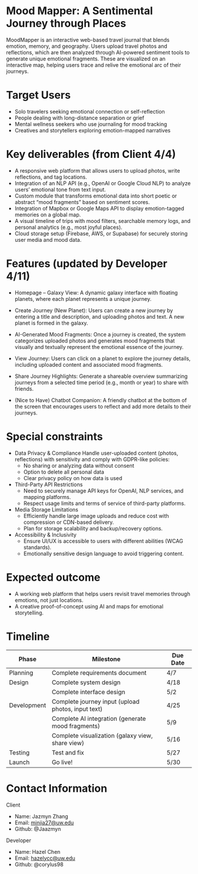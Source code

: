 # Mood Mapper: A Sentimental Journey through Places
MoodMapper is an interactive web-based travel journal that blends emotion, memory, and geography. Users upload travel photos and reflections, which are then analyzed through AI-powered sentiment tools to generate unique emotional fragments. These are visualized on an interactive map, helping users trace and relive the emotional arc of their journeys.

# Target Users 
- Solo travelers seeking emotional connection or self-reflection
- People dealing with long-distance separation or grief
- Mental wellness seekers who use journaling for mood tracking
- Creatives and storytellers exploring emotion-mapped narratives

# Key deliverables (from Client 4/4)
- A responsive web platform that allows users to upload photos, write reflections, and tag locations.
- Integration of an NLP API (e.g., OpenAI or Google Cloud NLP) to analyze users’ emotional tone from text input.
- Custom module that transforms emotional data into short poetic or abstract “mood fragments” based on sentiment scores.
- Integration of Mapbox or Google Maps API to display emotion-tagged memories on a global map.
- A visual timeline of trips with mood filters, searchable memory logs, and personal analytics (e.g., most joyful places).
- Cloud storage setup (Firebase, AWS, or Supabase) for securely storing user media and mood data.

# Features (updated by Developer 4/11)
- Homepage – Galaxy View: A dynamic galaxy interface with floating planets, where each planet represents a unique journey.

- Create Journey (New Planet): Users can create a new journey by entering a title and description, and uploading photos and text. A new planet is formed in the galaxy.

- AI-Generated Mood Fragments: Once a journey is created, the system categorizes uploaded photos and generates mood fragments that visually and textually represent the emotional essence of the journey.

- View Journey: Users can click on a planet to explore the journey details, including uploaded content and associated mood fragments.

- Share Journey Highlights: Generate a shareable overview summarizing journeys from a selected time period (e.g., month or year) to share with friends.

- (Nice to Have) Chatbot Companion: A friendly chatbot at the bottom of the screen that encourages users to reflect and add more details to their journeys.

# Special constraints
- Data Privacy & Compliance
  Handle user-uploaded content (photos, reflections) with sensitivity and comply with GDPR-like policies:
  - No sharing or analyzing data without consent
  - Option to delete all personal data
  - Clear privacy policy on how data is used
- Third-Party API Restrictions
  - Need to securely manage API keys for OpenAI, NLP services, and mapping platforms.
  - Respect usage limits and terms of service of third-party platforms.
- Media Storage Limitations
  - Efficiently handle large image uploads and reduce cost with compression or CDN-based delivery.
  - Plan for storage scalability and backup/recovery options.
- Accessibility & Inclusivity
  - Ensure UI/UX is accessible to users with different abilities (WCAG standards).
  - Emotionally sensitive design language to avoid triggering content.

# Expected outcome
- A working web platform that helps users revisit travel memories through emotions, not just locations.
- A creative proof-of-concept using AI and maps for emotional storytelling.

# Timeline

| Phase       | Milestone                                           | Due Date |
|-------------|-----------------------------------------------------|----------|
| Planning    | Complete requirements document                      | 4/7      |
| Design      | Complete system design                              | 4/18     |
|             | Complete interface design                           | 5/2      |
| Development | Complete journey input (upload photos, input text)  | 4/25     |
|             | Complete AI integration (generate mood fragments)   | 5/9      |
|             | Complete visualization (galaxy view, share view)    | 5/16     |
| Testing     | Test and fix                                        | 5/27     |
| Launch      | Go live!                                            | 5/30     |


# Contact Information

Client
- Name: Jazmyn Zhang
- Email: minjia27@uw.edu
- Github: @Jaazmyn

Developer
- Name: Hazel Chen
- Email: hazelycc@uw.edu
- Github: @corylus98
